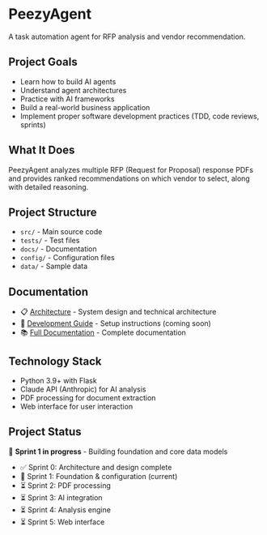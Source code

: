 # PeezyAgent

A task automation agent for RFP analysis and vendor recommendation.

## Project Goals
- Learn how to build AI agents
- Understand agent architectures  
- Practice with AI frameworks
- Build a real-world business application
- Implement proper software development practices (TDD, code reviews, sprints)

## What It Does
PeezyAgent analyzes multiple RFP (Request for Proposal) response PDFs and provides ranked recommendations on which vendor to select, along with detailed reasoning.

## Project Structure
- `src/` - Main source code
- `tests/` - Test files
- `docs/` - Documentation
- `config/` - Configuration files
- `data/` - Sample data

## Documentation
- 📋 [Architecture](docs/ARCHITECTURE.md) - System design and technical architecture
- 🚀 [Development Guide](docs/DEVELOPMENT.md) - Setup instructions (coming soon)
- 📚 [Full Documentation](docs/) - Complete documentation

## Technology Stack
- Python 3.9+ with Flask
- Claude API (Anthropic) for AI analysis
- PDF processing for document extraction
- Web interface for user interaction

## Project Status
🚧 **Sprint 1 in progress** - Building foundation and core data models
- ✅ Sprint 0: Architecture and design complete
- 🔄 Sprint 1: Foundation & configuration (current)
- ⏳ Sprint 2: PDF processing
- ⏳ Sprint 3: AI integration
- ⏳ Sprint 4: Analysis engine
- ⏳ Sprint 5: Web interface